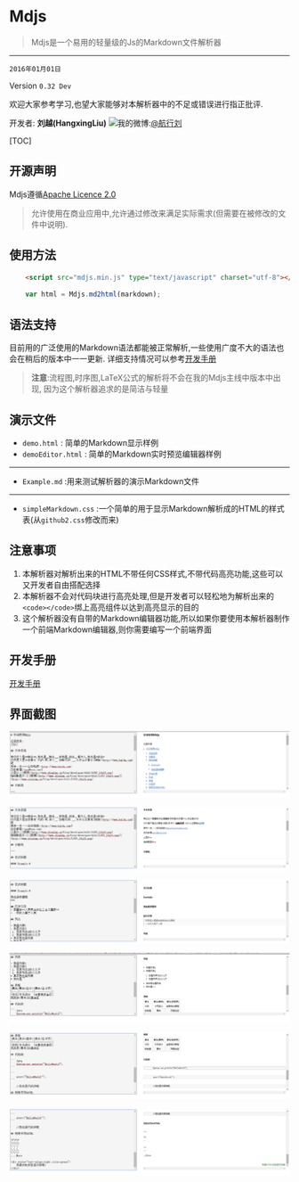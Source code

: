 # Mdjs

> Mdjs是一个易用的轻量级的Js的Markdown文件解析器

---
`2016年01月01日`

Version `0.32 Dev`

欢迎大家参考学习,也望大家能够对本解析器中的不足或错误进行指正批评.

开发者: **刘越(HangxingLiu)**
![我的微博:](http://www.sinaimg.cn/blog/developer/wiki/LOGO_16x16.png)[@航行刘](http://weibo.com/chinavl)


[TOC]

## 开源声明

Mdjs遵循[Apache Licence 2.0](LICENSE)

> 允许使用在商业应用中,允许通过修改来满足实际需求(但需要在被修改的文件中说明).

## 使用方法

``` html
	<script src="mdjs.min.js" type="text/javascript" charset="utf-8"></script>
```

``` javascript
	var html = Mdjs.md2html(markdown);
```

## 语法支持

目前用的广泛使用的Markdown语法都能被正常解析,一些使用广度不大的语法也会在稍后的版本中一一更新.
详细支持情况可以参考[开发手册](http://git.oschina.net/voyageliu/mdjs/wikis/Developer)

> **注意**:流程图,时序图,LaTeX公式的解析将不会在我的Mdjs主线中版本中出现,
因为这个解析器追求的是简洁与轻量

## 演示文件

- `demo.html` : 简单的Markdown显示样例
- `demoEditor.html` : 简单的Markdown实时预览编辑器样例

---
- `Example.md` :用来测试解析器的演示Markdown文件

---
- `simpleMarkdown.css` :一个简单的用于显示Markdown解析成的HTML的样式表(从`github2.css`修改而来)

## 注意事项

1. 本解析器对解析出来的HTML不带任何CSS样式,不带代码高亮功能,这些可以又开发者自由搭配选择
2. 本解析器不会对代码块进行高亮处理,但是开发者可以轻松地为解析出来的`<code></code>`绑上高亮组件以达到高亮显示的目的
3. 这个解析器没有自带的Markdown编辑器功能,所以如果你要使用本解析器制作一个前端Markdown编辑器,则你需要编写一个前端界面

## 开发手册

[开发手册](http://git.oschina.net/voyageliu/mdjs/wikis/Developer)

## 界面截图

![截图1](/img/readme1.png)

![截图2](/img/readme2.png)

![截图3](/img/readme3.png)

![截图4](/img/readme4.png)

![截图5](/img/readme5.png)

![截图6](/img/readme6.png)
